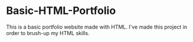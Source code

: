 # Basic-HTML-Portfolio
This is a basic portfolio website made with HTML. I've made this project in order to brush-up my HTML skills.
